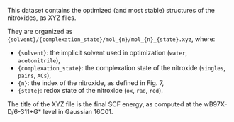 This dataset contains the optimized (and most stable) structures of the nitroxides, as XYZ files.

They are organized as `{solvent}/{complexation_state}/mol_{n}/mol_{n}_{state}.xyz`, where:

- `{solvent}`: the implicit solvent used in optimization (`water`, `acetonitrile`),
- `{complexation_state}`: the complexation state of the nitroxide (`singles`, `pairs`, `ACs`),
- `{n}`: the index of the nitroxide, as defined in Fig. 7,
- `{state}`: redox state of the nitroxide (`ox`, `rad`, `red`).

The title of the XYZ file is the final SCF energy, as computed at the wB97X-D/6-311+G* level in Gaussian 16C01.

